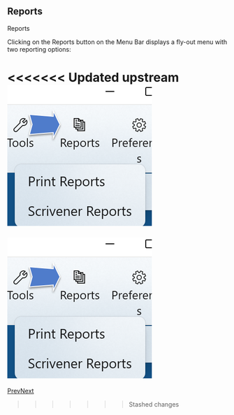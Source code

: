 ## Reports ##
Reports <br/>

Clicking on the Reports button on the Menu Bar displays a fly-out menu with two reporting options: <br/>

<<<<<<< Updated upstream
![](Print-Reports-Button-and-Menu-5.png)
=======
![](Print-Reports-Button-and-Menu-1.png)
 <br/>
 <br/>
[Prev](Stock_Scenes.md)[Next](Print_Reports.md) <br/>
>>>>>>> Stashed changes
